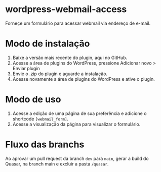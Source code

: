 # wordpress-webmail-access
Forneçe um formulário para acessar webmail via endereço de e-mail.

# Modo de instalação
1. Baixe a versão mais recente do plugin, aqui no GitHub.
2. Acesse a área de plugins do WordPress, pressione Adicionar novo > Enviar plugin
3. Envie o .zip do plugin e aguarde a instalação.
4. Acesse novamente a área de plugins do WordPress e ative o plugin.
# Modo de uso
1. Acesse a edição de uma página de sua preferência e adicione o shortcode `[webmail_form]`.
2. Acesse a visualização da página para visualizar o formulário.

# Fluxo das branchs
Ao aprovar um pull request da branch `dev` para `main`, gerar a build do Quasar, na branch main e excluir a pasta `/quasar`.
